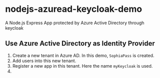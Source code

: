 # nodejs-azuread-keycloak-demo
A Node.js Express App protected by Azure Active Directory through keycloak

## Use Azure Active Directory as Identity Provider

1. Create a new tenant in Azure AD. In this demo, `SophiaPass` is created.
2. Add users into this new tenant.
3. Register a new app in this tenant. Here the name `myKeycloak` is used.
4. 
